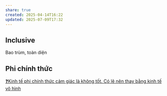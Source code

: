 ```yaml
---
share: true
created: 2025-04-14T16:22
updated: 2025-07-09T17:32
---
```

## Inclusive 
Bao trùm, toàn diện

## Phi chính thức
[❓Kinh tế phi chính thức cảm giác là không tốt. Có lẽ nên thay bằng kinh tế vô hình](../../%E2%9A%A1Hi%E1%BB%83u%20bi%E1%BA%BFt%20s%C3%A2u/Ph%C3%A1t%20tri%E1%BB%83n%20b%E1%BB%81n%20v%E1%BB%AFng/Kinh%20t%E1%BA%BF%20phi%20ch%C3%ADnh%20th%E1%BB%A9c/%E2%9D%93Kinh%20t%E1%BA%BF%20phi%20ch%C3%ADnh%20th%E1%BB%A9c%20c%E1%BA%A3m%20gi%C3%A1c%20l%C3%A0%20kh%C3%B4ng%20t%E1%BB%91t.%20C%C3%B3%20l%E1%BA%BD%20n%C3%AAn%20thay%20b%E1%BA%B1ng%20kinh%20t%E1%BA%BF%20v%C3%B4%20h%C3%ACnh.md)
